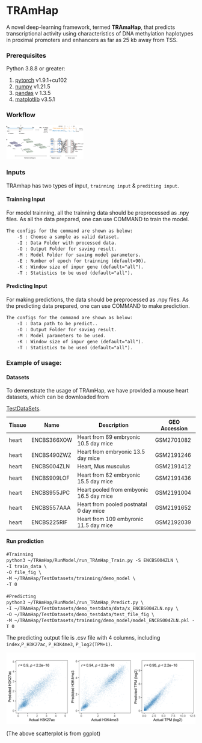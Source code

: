 # TRAmHap

A novel deep-learning framework, termed **TRAmaHap**, that predicts transcriptional activity using characteristics of DNA methylation haplotypes in proximal promoters and enhancers as far as 25 kb away from TSS.

### Prerequisites

Python 3.8.8 or greater:

1. [pytorch](https://pytorch.org/) v1.9.1+cu102
2. [numpy](https://numpy.org/) v1.21.5
3. [pandas](https://pandas.pydata.org/) v 1.3.5
4. [matplotlib](https://matplotlib.org/) v3.5.1



### Workflow

<img src="Figure-2.png" alt="Figure-2" style="zoom: 20%;" />



### Inputs
TRAmhap has two types of input, `trainning input` & `prediting input`.

####    Trainning Input

For model trainning, all the trainning data should be preprocessed as .npy files.
As all the data prepared, one can use COMMAND to train the model. 

    The configs for the command are shown as below:
        -S : Choose a sample as valid dataset.
        -I : Data Folder with processed data.
        -O : Output Folder for saving result.
        -M : Model Folder for saving model parameters.
        -E : Number of epoch for trainning (default=90).
        -K : Window size of inpur gene (default="all").
        -T : Statistics to be used (default="all").

####    Predicting Input

For making predictions, the data should be preprocessed as .npy files.
As the predicting data prepared, one can use COMMAND to make prediction. 

    The configs for the command are shown as below:
        -I : Data path to be predict..
        -O : Output Folder for saving result.
        -M : Model parameters to be used.
        -K : Window size of inpur gene (default="all").
        -T : Statistics to be used (default="all").



### Example of usage:

#### Datasets

To demenstrate the usage of TRAmHap, we have provided a mouse heart datasets, which can be downloaded from 

[TestDataSets](https://github.com/SQ-Gao/TRAmHap/tree/main/TestDatasets).

| Tissue | Name        | Description                              | GEO Accession |
| ------ | ----------- | ---------------------------------------- | ------------- |
| heart  | ENCBS366XOW | Heart from 69 embryonic 10.5 day mice    | GSM2701082    |
| heart  | ENCBS490ZWZ | Heart from embryonic 13.5 day mice       | GSM2191246    |
| heart  | ENCBS004ZLN | Heart, Mus musculus                      | GSM2191412    |
| heart  | ENCBS909LOF | Heart from 62 embryonic 15.5 day mice    | GSM2191436    |
| heart  | ENCBS955JPC | Heart pooled from embyonic 16.5 day mice | GSM2191004    |
| heart  | ENCBS557AAA | Heart from pooled postnatal 0 day mice   | GSM2191652    |
| heart  | ENCBS225RIF | Heart from 109 embyronic 11.5 day mice   | GSM2192039    |

#### Run prediction

```shell
#Trainning
python3 ~/TRAmHap/RunModel/run_TRAmHap_Train.py -S ENCBS004ZLN \
-I train_data \
-O file_fig \
-M ~/TRAmHap/TestDatasets/trainning/demo_model \
-T 0

#Predicting
python3 ~/TRAmHap/RunModel/run_TRAmHap_Predict.py \
-I ~/TRAmHap/TestDatasets/demo_testdata/data/x_ENCBS004ZLN.npy \
-O ~/TRAmHap/TestDatasets/demo_testdata/test_file_fig \
-M ~/TRAmHap/TestDatasets/trainning/demo_model/model_ENCBS004ZLN.pkl -T 0
```

The predicting output file is .csv file with 4 columns, including `index`,`P_H3K27ac`, `P_H3K4me3`, `P_log2(TPM+1)`.

![demo_result](Heart_Sample.png)

(The above scatterplot is from ggplot)
